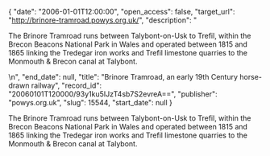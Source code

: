 {
  "date": "2006-01-01T12:00:00", 
  "open_access": false, 
  "target_url": "http://brinore-tramroad.powys.org.uk/", 
  "description": "<p>The Brinore Tramroad runs between Talybont-on-Usk to Trefil, within the Brecon Beacons National Park in Wales and operated between 1815 and 1865 linking the Tredegar iron works and Trefil limestone quarries to the Monmouth &amp; Brecon canal at Talybont.</p>\n", 
  "end_date": null, 
  "title": "Brinore Tramroad, an early 19th Century horse-drawn railway", 
  "record_id": "20060101T120000/93y1ku5IJzT4sb7S2evreA==", 
  "publisher": "powys.org.uk", 
  "slug": 15544, 
  "start_date": null
}

<p>The Brinore Tramroad runs between Talybont-on-Usk to Trefil, within the Brecon Beacons National Park in Wales and operated between 1815 and 1865 linking the Tredegar iron works and Trefil limestone quarries to the Monmouth &amp; Brecon canal at Talybont.</p>
